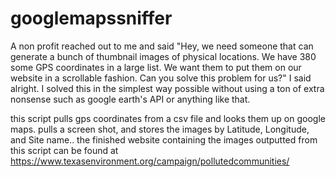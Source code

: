 # googlemapssniffer

A non profit reached out to me and said "Hey, we need someone that can generate a bunch of thumbnail images of physical locations. We have 380 some GPS coordinates in a large list. We want them to put them on our website in a scrollable fashion. Can you solve this problem for us?" I said alright. I solved this in the simplest way possible without using a ton of extra nonsense such as google earth's API or anything like that.

this script pulls gps coordinates from a csv file and looks them up on google maps. pulls a screen shot, and stores the images by Latitude, Longitude, and Site name..
the finished website containing the images outputted from this script can be found at
https://www.texasenvironment.org/campaign/pollutedcommunities/
